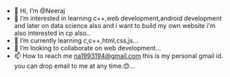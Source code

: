 - 👋 Hi, I’m @Neeraj
- 👀 I’m interested in learning c++,web development,android development and  later on data science also and i want to build my own website i'm also interested in cp also..
- 🌱 I’m currently learning  c,c++,html,css,js...
- 💞️ I’m looking to collaborate on web development...
- 📫 How to reach me na1993194@gmail.com this is my personal gmail id. you can drop email to me at any time.😊...

<!---
NexusNeeraj/NexusNeeraj is a ✨ special ✨ repository because its `README.md` (this file) appears on your GitHub profile.
You can click the Preview link to take a look at your changes.
--->
